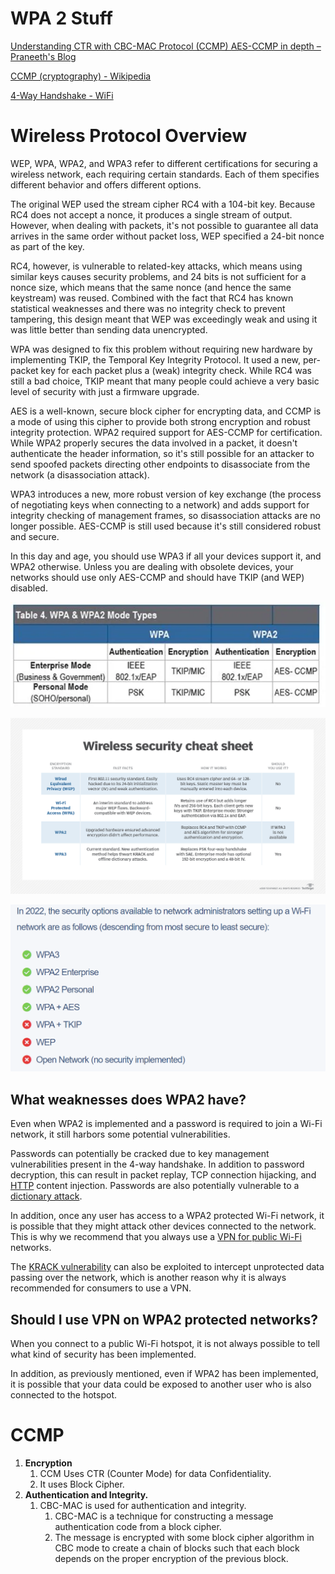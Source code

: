 # WPA 2 Stuff

[Understanding CTR with CBC-MAC Protocol (CCMP) AES-CCMP in depth – Praneeth's Blog](https://praneethwifi.in/2020/05/02/ctr-with-cbc-mac-protocol-ccmp-aes-ccmp/) 

[CCMP (cryptography) - Wikipedia](https://en.wikipedia.org/wiki/CCMP_%28cryptography%29) 

[4-Way Handshake - WiFi](https://www.wifi-professionals.com/2019/01/4-way-handshake) 

# Wireless Protocol Overview

WEP, WPA, WPA2, and WPA3 refer to different certifications for securing a wireless network, each requiring certain standards. Each of them specifies different behavior and offers different options.

The original WEP used the stream cipher RC4 with a 104-bit key. Because RC4 does not accept a nonce, it produces a single stream of output. However, when dealing with packets, it's not possible to guarantee all data arrives in the same order without packet loss, WEP specified a 24-bit nonce as part of the key.

RC4, however, is vulnerable to related-key attacks, which means using similar keys causes security problems, and 24 bits is not sufficient for a nonce size, which means that the same nonce (and hence the same keystream) was reused. Combined with the fact that RC4 has known statistical weaknesses and there was no integrity check to prevent tampering, this design meant that WEP was exceedingly weak and using it was little better than sending data unencrypted.

WPA was designed to fix this problem without requiring new hardware by implementing TKIP, the Temporal Key Integrity Protocol. It used a new, per-packet key for each packet plus a (weak) integrity check. While RC4 was still a bad choice, TKIP meant that many people could achieve a very basic level of security with just a firmware upgrade.

AES is a well-known, secure block cipher for encrypting data, and CCMP is a mode of using this cipher to provide both strong encryption and robust integrity protection. WPA2 required support for AES-CCMP for certification. While WPA2 properly secures the data involved in a packet, it doesn't authenticate the header information, so it's still possible for an attacker to send spoofed packets directing other endpoints to disassociate from the network (a disassociation attack).

WPA3 introduces a new, more robust version of key exchange (the process of negotiating keys when connecting to a network) and adds support for integrity checking of management frames, so disassociation attacks are no longer possible. AES-CCMP is still used because it's still considered robust and secure.

In this day and age, you should use WPA3 if all your devices support it, and WPA2 otherwise. Unless you are dealing with obsolete devices, your networks should use only AES-CCMP and should have TKIP (and WEP) disabled.

![Untitled](WPA%202%20Stuff/Untitled.png)

![nse-7141466639241786672-7864.png](WPA%202%20Stuff/nse-7141466639241786672-7864.png)

![Untitled](WPA%202%20Stuff/Untitled%201.png)

## What weaknesses does WPA2 have?

Even when WPA2 is implemented and a password is required to join a Wi-Fi network, it still harbors some potential vulnerabilities.

Passwords can potentially be cracked due to key management vulnerabilities present in the 4-way handshake. In addition to password decryption, this can result in packet replay, TCP connection hijacking, and [HTTP](https://proprivacy.com/guides/https-explained) content injection. Passwords are also potentially vulnerable to a [dictionary attack](https://en.wikipedia.org/wiki/Dictionary_attack).

In addition, once any user has access to a WPA2 protected Wi-Fi network, it is possible that they might attack other devices connected to the network. This is why we recommend that you always use a [VPN for public Wi-Fi](https://proprivacy.com/vpn/comparison/best-vpn-wifi-hotspot) networks.

The [KRACK vulnerability](https://en.wikipedia.org/wiki/KRACK) can also be exploited to intercept unprotected data passing over the network, which is another reason why it is always recommended for consumers to use a VPN.

## Should I use VPN on WPA2 protected networks?

When you connect to a public Wi-Fi hotspot, it is not always possible to tell what kind of security has been implemented.

In addition, as previously mentioned, even if WPA2 has been implemented, it is possible that your data could be exposed to another user who is also connected to the hotspot.

# CCMP

1. **Encryption**
    1. CCM Uses CTR (Counter Mode) for data Confidentiality.
    2. It uses Block Cipher.
2. **Authentication and Integrity.**
    1. CBC-MAC is used for authentication and integrity.
        1. CBC-MAC is a technique for constructing a message authentication code from a block cipher.
        2. The message is encrypted with some block cipher algorithm in CBC mode to create a chain of blocks such that each block depends on the proper encryption of the previous block.